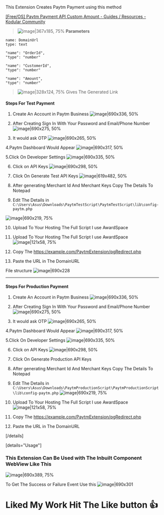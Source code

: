 
This Extension Creates Paytm Payment using this method

[[Free/OS] Paytm Payment API Custom Amount - Guides / Resources - Kodular Community](https://community.kodular.io/t/free-os-paytm-payment-api-custom-amount/120966)





> ![image|367x185, 75%](upload://jEd3cKc1IPRWCG7sjoB5WBmpatl.png) 
**Parameters**

    name: DomainUrl
    type: text
 
    "name": "OrderId",
    "type": "number"
  
    "name": "CustomerId",
    "type": "number"
  
    "name": "Amount",
    "type": "number"

>![image|328x124, 75%](upload://nek5H91YgbnwcVDJEqUF0cGOTWv.png) 
 Gives The Generated Link
 




#### Steps For Test Payment

1. Create An Account in Paytm Business
![image|690x336, 50%](upload://cWWV5vv9vdrplanloxjXOvZX4sy.jpeg)  

2. After Creating Sign In With Your Password and Email/Phone Number
![image|690x275, 50%](upload://b4yEilEwVm4hQ9j3d8JE9swOyj9.jpeg) 

3. It would ask OTP 
![image|690x265, 50%](upload://oAsB80j074xlRqh6p8y81a8A4Hu.jpeg) 

4.Paytm Dashboard Would Appear
![image|690x317, 50%](upload://tDIWMRl6WSkphgxcuUS7S0i5vNp.png) 

5.Click On Developer Settings
![image|690x335, 50%](upload://rTrYOOlSLpG5WbjDceEDxVbgERJ.png) 

6. Click on API Keys 
![image|690x298, 50%](upload://r2T1w3kHN4sN3Ar7agDIbHIyIz.png) 

7. Click On Generate Test API Keys 
![image|619x482, 50%](upload://d09XPVsdydCKBFdeM2QvZVxqqGI.png) 

8. After generating Merchant Id And Merchant Keys 
Copy The Details To Notepad 

9. Edit The Details in `C:\Users\Asus\Downloads\PaytmTestScript\PaytmTestScript\lib\config-paytm.php`

![image|690x219, 75%](upload://eKLkDg5CkY0BaCutVboO2C9lTnl.png) 

10. Upload To Your Hosting The Full Script
I use AwardSpace 
11. Upload To Your Hosting The Full Script
I use AwardSpace 
![image|121x58, 75%](upload://118o7iiqadEONoGKFjs1A4lr5A7.png)

12. Copy The https://example.com/PaytmExtension/pgRedirect.php

13. Paste the URL in The DomainURL

File structure
![image|690x228](upload://uXFjyFxOj3vUYeiq8QkB6EMjYX9.png) 
<hr>

#### Steps For Production Payment
1. Create An Account in Paytm Business
![image|690x336, 50%](upload://cWWV5vv9vdrplanloxjXOvZX4sy.jpeg)  

2. After Creating Sign In With Your Password and Email/Phone Number
![image|690x275, 50%](upload://b4yEilEwVm4hQ9j3d8JE9swOyj9.jpeg) 

3. It would ask OTP 
![image|690x265, 50%](upload://oAsB80j074xlRqh6p8y81a8A4Hu.jpeg) 

4.Paytm Dashboard Would Appear
![image|690x317, 50%](upload://tDIWMRl6WSkphgxcuUS7S0i5vNp.png) 

5.Click On Developer Settings
![image|690x335, 50%](upload://rTrYOOlSLpG5WbjDceEDxVbgERJ.png) 

6. Click on API Keys 
![image|690x298, 50%](upload://r2T1w3kHN4sN3Ar7agDIbHIyIz.png) 

7. Click On Generate Production API Keys 


8. After generating Merchant Id And Merchant Keys 
Copy The Details To Notepad 

10. Edit The Details in `C:\Users\Asus\Downloads\PaytmProductionScript\PaytmProductionScript\lib\config-paytm.php`
![image|690x219, 75%](upload://eKLkDg5CkY0BaCutVboO2C9lTnl.png) 

11. Upload To Your Hosting The Full Script
I use AwardSpace 
![image|121x58, 75%](upload://118o7iiqadEONoGKFjs1A4lr5A7.png)

12. Copy The https://example.com/PaytmExtension/pgRedirect.php

13. Paste the URL in The DomainURL

[/details]




[details="Usage"]
### This Extension Can Be Used with The Inbuilt Component WebView Like This
![image|690x389, 75%](upload://h6nE1Kj5GxcpXGIP6Fsfom5Kctr.png) 

To Get The Success or Failure Event Use this
![image|690x301](upload://vG12MjF46xPwNgaNTubet4RYBmx.png) 
 








# Liked My Work Hit The Like button :+1:
